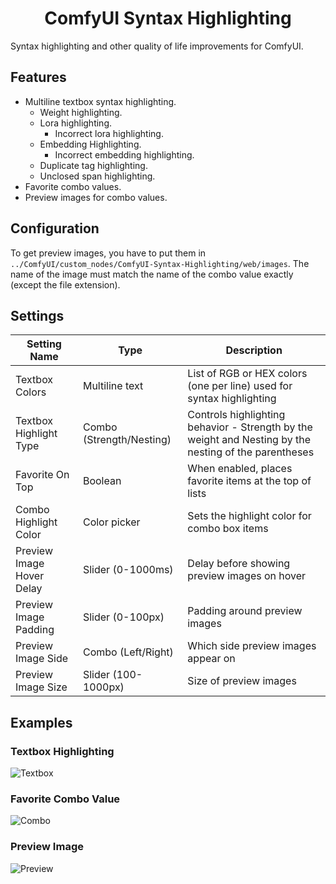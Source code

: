 <h1 align="center">
    ComfyUI Syntax Highlighting
</h1>

Syntax highlighting and other quality of life improvements for ComfyUI.

## Features

-   Multiline textbox syntax highlighting.
    -   Weight highlighting.
    -   Lora highlighting.
        -   Incorrect lora highlighting.
    -   Embedding Highlighting.
        -   Incorrect embedding highlighting.
    -   Duplicate tag highlighting.
    -   Unclosed span highlighting.
-   Favorite combo values.
-   Preview images for combo values.

## Configuration

To get preview images, you have to put them in `../ComfyUI/custom_nodes/ComfyUI-Syntax-Highlighting/web/images`. The name of the image must match the name of the combo value exactly (except the file extension).

## Settings

| Setting Name              | Type                     | Description                                                                                           |
| ------------------------- | ------------------------ | ----------------------------------------------------------------------------------------------------- |
| Textbox Colors            | Multiline text           | List of RGB or HEX colors (one per line) used for syntax highlighting                                 |
| Textbox Highlight Type    | Combo (Strength/Nesting) | Controls highlighting behavior - Strength by the weight and Nesting by the nesting of the parentheses |
| Favorite On Top           | Boolean                  | When enabled, places favorite items at the top of lists                                               |
| Combo Highlight Color     | Color picker             | Sets the highlight color for combo box items                                                          |
| Preview Image Hover Delay | Slider (0-1000ms)        | Delay before showing preview images on hover                                                          |
| Preview Image Padding     | Slider (0-100px)         | Padding around preview images                                                                         |
| Preview Image Side        | Combo (Left/Right)       | Which side preview images appear on                                                                   |
| Preview Image Size        | Slider (100-1000px)      | Size of preview images                                                                                |

## Examples

### Textbox Highlighting

![Textbox](https://i.imgur.com/UzYnqew.png)

### Favorite Combo Value

![Combo](https://i.imgur.com/nohMc2U.png)

### Preview Image

![Preview](https://i.imgur.com/DCrpAT8.png)

